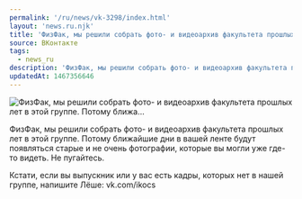 ```yaml
---
permalink: '/ru/news/vk-3298/index.html'
layout: 'news.ru.njk'
title: 'ФизФак, мы решили собрать фото- и видеоархив факультета прошлых лет в этой группе. Потому ближа…'
source: ВКонтакте
tags:
  - news_ru
description: 'ФизФак, мы решили собрать фото- и видеоархив факультета прошлых лет в этой группе. Потому ближа…'
updatedAt: 1467356646
---
```

![ФизФак, мы решили собрать фото- и видеоархив факультета прошлых лет в этой группе. Потому ближа…](https://sun9-10.userapi.com/impf/c636730/v636730484/19b38/jtmmUsGDj4E.jpg?size=1280x854&quality=96&sign=459994e3b23a4623832d8476dc086875&c_uniq_tag=hq7waANQbmpLZ71BoDZivAyjJKqVH8FNKmK8xJUDhvQ&type=album)

ФизФак, мы решили собрать фото- и видеоархив факультета прошлых лет в этой группе. Потому ближайшие дни в вашей ленте будут появляться старые и не очень фотографии, которые вы могли уже где-то видеть. Не пугайтесь.

Кстати, если вы выпускник или у вас есть кадры, которых нет в нашей группе, напишите Лёше: vk.com/ikocs
